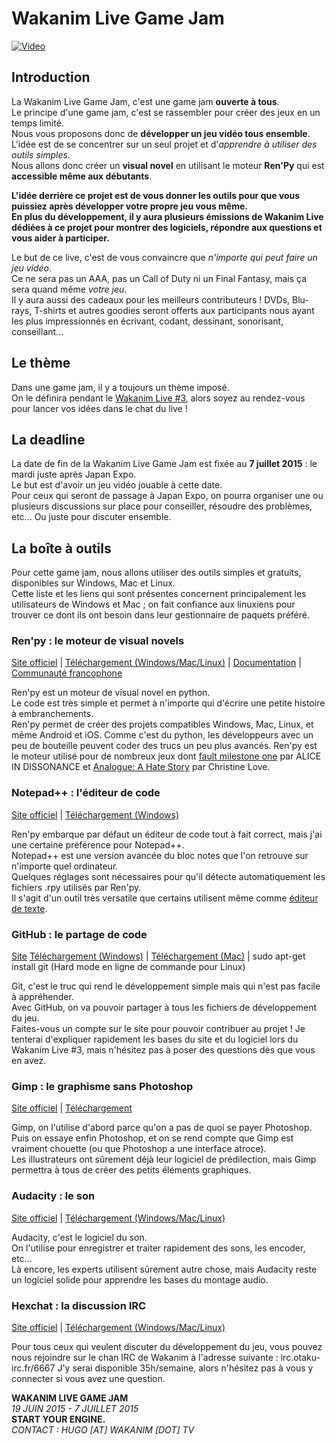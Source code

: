 # Wakanim Live Game Jam

[![Video](http://img.youtube.com/vi/h9oPsSUe_ng/0.jpg)](http://www.youtube.com/watch?v=h9oPsSUe_ng)

## Introduction

La Wakanim Live Game Jam, c'est une game jam **ouverte à tous**.  
Le principe d'une game jam, c'est se rassembler pour créer des jeux en un temps limité.  
Nous vous proposons donc de **développer un jeu vidéo tous ensemble**.  
L'idée est de se concentrer sur un seul projet et d'*apprendre à utiliser des outils simples*.  
Nous allons donc créer un **visual novel** en utilisant le moteur **Ren'Py** qui est **accessible même aux débutants**.  

**L'idée derrière ce projet est de vous donner les outils pour que vous puissiez après développer votre propre jeu vous même.  
En plus du développement, il y aura plusieurs émissions de Wakanim Live dédiées à ce projet pour montrer des logiciels, répondre aux questions et vous aider à participer.**

Le but de ce live, c'est de vous convaincre que *n'importe qui peut faire un jeu vidéo*.  
Ce ne sera pas un AAA, pas un Call of Duty ni un Final Fantasy, mais ça sera quand même *votre jeu*.  
Il y aura aussi des cadeaux pour les meilleurs contributeurs ! DVDs, Blu-rays, T-shirts et autres goodies seront offerts aux participants nous ayant les plus impressionnés en écrivant, codant, dessinant, sonorisant, conseillant...

## Le thème

Dans une game jam, il y a toujours un thème imposé.  
On le définira pendant le [Wakanim Live #3](https://www.youtube.com/watch?v=h9oPsSUe_ng), alors soyez au rendez-vous pour lancer vos idées dans le chat du live !

## La deadline

La date de fin de la Wakanim Live Game Jam est fixée au **7 juillet 2015** : le mardi juste après Japan Expo.  
Le but est d'avoir un jeu vidéo jouable à cette date.  
Pour ceux qui seront de passage à Japan Expo, on pourra organiser une ou plusieurs discussions sur place pour conseiller, résoudre des problèmes, etc... Ou juste pour discuter ensemble.

## La boîte à outils

Pour cette game jam, nous allons utiliser des outils simples et gratuits, disponibles sur Windows, Mac et Linux.  
Cette liste et les liens qui sont présentes concernent principalement les utilisateurs de Windows et Mac ; on fait confiance aux linuxiens pour trouver ce dont ils ont besoin dans leur gestionnaire de paquets préféré.

### Ren'py : le moteur de visual novels

[Site officiel](http://www.renpy.org/) | [Téléchargement (Windows/Mac/Linux)](http://www.renpy.org/latest.html) | [Documentation](http://www.renpy.org/doc/html/) | [Communauté francophone](http://fr.renpy.org/)

Ren'py est un moteur de visual novel en python.  
Le code est très simple et permet à n'importe qui d'écrire une petite histoire à embranchements.  
Ren'py permet de créer des projets compatibles Windows, Mac, Linux, et même Android et iOS.
Comme c'est du python, les développeurs avec un peu de bouteille peuvent coder des trucs un peu plus avancés.
Ren'py est le moteur utilisé pour de nombreux jeux dont [fault milestone one](http://store.steampowered.com/app/286260) par ALICE IN DISSONANCE et [Analogue: A Hate Story](http://store.steampowered.com/app/209370/) par Christine Love.

### Notepad++ : l'éditeur de code
[Site officiel](https://notepad-plus-plus.org/fr/) | [Téléchargement (Windows)](https://notepad-plus-plus.org/download/)

Ren'py embarque par défaut un éditeur de code tout à fait correct, mais j'ai une certaine préférence pour Notepad++.  
Notepad++ est une version avancée du bloc notes que l'on retrouve sur n'importe quel ordinateur.  
Quelques réglages sont nécessaires pour qu'il détecte automatiquement les fichiers .rpy utilisés par Ren'py.  
Il s'agit d'un outil très versatile que certains utilisent même comme [éditeur de texte](http://izual.org/ak/).


### GitHub : le partage de code
[Site](https://github.com/) [Téléchargement (Windows)](https://windows.github.com/ ) | [Téléchargement (Mac)](https://mac.github.com/) | sudo apt-get install git (Hard mode en ligne de commande pour Linux)

Git, c'est le truc qui rend le développement simple mais qui n'est pas facile à appréhender.  
Avec GitHub, on va pouvoir partager à tous les fichiers de développement du jeu.  
Faites-vous un compte sur le site pour pouvoir contribuer au projet !
Je tenterai d'expliquer rapidement les bases du site et du logiciel lors du Wakanim Live #3, mais n'hésitez pas à poser des questions dès que vous en avez.

### Gimp : le graphisme sans Photoshop
[Site officiel](http://www.gimp.org/) | [Téléchargement](http://www.gimp.org/downloads/)

Gimp, on l'utilise d'abord parce qu'on a pas de quoi se payer Photoshop.  
Puis on essaye enfin Photoshop, et on se rend compte que Gimp est vraiment chouette (ou que Photoshop a une interface atroce).  
Les illustrateurs ont sûrement déjà leur logiciel de prédilection, mais Gimp permettra à tous de créer des petits éléments graphiques.

### Audacity : le son
[Site officiel](http://audacityteam.org/) | [Téléchargement (Windows/Mac/Linux)](http://audacityteam.org/download/)

Audacity, c'est le logiciel du son.  
On l'utilise pour enregistrer et traiter rapidement des sons, les encoder, etc...  
Là encore, les experts utilisent sûrement autre chose, mais Audacity reste un logiciel solide pour apprendre les bases du montage audio.

### Hexchat : la discussion IRC
[Site officiel](https://hexchat.github.io/) | [Téléchargement (Windows/Mac/Linux)](https://hexchat.github.io/downloads.html)

Pour tous ceux qui veulent discuter du développement du jeu, vous pouvez nous rejoindre sur le chan IRC de Wakanim à l'adresse suivante : irc.otaku-irc.fr/6667
J'y serai disponible 35h/semaine, alors n'hésitez pas à vous y connecter si vous avez une question.

**WAKANIM LIVE GAME JAM**  
*19 JUIN 2015 - 7 JUILLET 2015*  
**START YOUR ENGINE.**  
*CONTACT : HUGO [AT] WAKANIM [DOT] TV*
